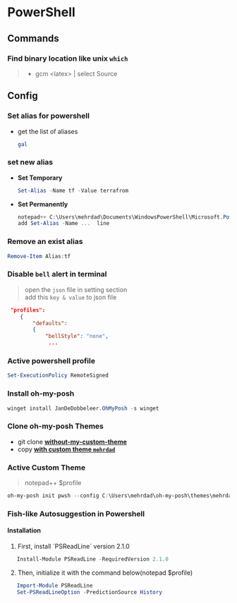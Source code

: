 # PowerShell

## Commands

### Find binary location like unix `which`

> - gcm \<latex\> | select Source

## Config

### Set alias for powershell

- get the list of aliases

  ```powershell
  gal
  ```

### set new alias

- **Set Temporary**

  ```powershell
  Set-Alias -Name tf -Value terrafrom
  ```

- **Set Permanently**

  ```powershell
  notepad++ C:\Users\mehrdad\Documents\WindowsPowerShell\Microsoft.PowerShell_profile.ps1
  add Set-Alias -Name ...  line
  ```

### Remove an exist alias

```powershell
Remove-Item Alias:tf
```

### Disable `bell` alert in terminal

> open the `json` file in setting section  
> add this `key & value` to json file

```json
 "profiles":
    {
        "defaults":
        {
            "bellStyle": "none",
             ...
```

### Active powershell profile

```powershell
Set-ExecutionPolicy RemoteSigned
```

### Install oh-my-posh

```powershell
winget install JanDeDobbeleer.OhMyPosh -s winget
```

### Clone oh-my-posh Themes

- git clone [**without-my-custom-theme**](https://github.com/JanDeDobbeleer/oh-my-posh.git)
- copy [**with custom theme `mehrdad`**](oh-my-posh/ "with-my-custom-theme")

### Active Custom Theme

> notepad++ $profile

```powershell
oh-my-posh init pwsh --config C:\Users\mehrdad\oh-my-posh\themes\mehrdad.omp.json | Invoke-Expression
```

### Fish-like Autosuggestion in Powershell

#### Installation

1. First, install ´PSReadLine´ version 2.1.0

```powershell
   Install-Module PSReadLine -RequiredVersion 2.1.0
```

2. Then, initialize it with the command below(notepad $profile)

```powershell
   Import-Module PSReadLine
   Set-PSReadLineOption -PredictionSource History
```
